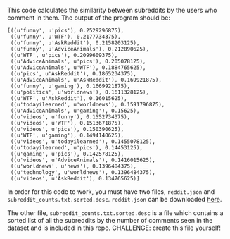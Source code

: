 This code calculates the similarity between subreddits by the users who comment
in them.  The output of the program should be:


```
[((u'funny', u'pics'), 0.2529296875),
 ((u'funny', u'WTF'), 0.2177734375),
 ((u'funny', u'AskReddit'), 0.2158203125),
 ((u'funny', u'AdviceAnimals'), 0.212890625),
 ((u'WTF', u'pics'), 0.2099609375),
 ((u'AdviceAnimals', u'pics'), 0.205078125),
 ((u'AdviceAnimals', u'WTF'), 0.1884765625),
 ((u'pics', u'AskReddit'), 0.1865234375),
 ((u'AdviceAnimals', u'AskReddit'), 0.169921875),
 ((u'funny', u'gaming'), 0.1669921875),
 ((u'politics', u'worldnews'), 0.1611328125),
 ((u'WTF', u'AskReddit'), 0.16015625),
 ((u'todayilearned', u'worldnews'), 0.1591796875),
 ((u'AdviceAnimals', u'gaming'), 0.15625),
 ((u'videos', u'funny'), 0.1552734375),
 ((u'videos', u'WTF'), 0.1513671875),
 ((u'videos', u'pics'), 0.150390625),
 ((u'WTF', u'gaming'), 0.1494140625),
 ((u'videos', u'todayilearned'), 0.1455078125),
 ((u'todayilearned', u'pics'), 0.14453125),
 ((u'gaming', u'pics'), 0.142578125),
 ((u'videos', u'AdviceAnimals'), 0.1416015625),
 ((u'worldnews', u'news'), 0.1396484375),
 ((u'technology', u'worldnews'), 0.1396484375),
 ((u'videos', u'AskReddit'), 0.134765625)]
```


In order for this code to work, you must have two files, `reddit.json` and
`subreddit_counts.txt.sorted.desc`.  `reddit.json` can be downloaded
[here](http://www.reddit.com/r/datasets/comments/1mbsa2/155m_reddit_comments_over_15_days/).


The other file, `subreddit_counts.txt.sorted.desc` is a file which contains a
sorted list of all the subreddits by the number of comments seen in the dataset
and is included in this repo. CHALLENGE: create this file yourself!
